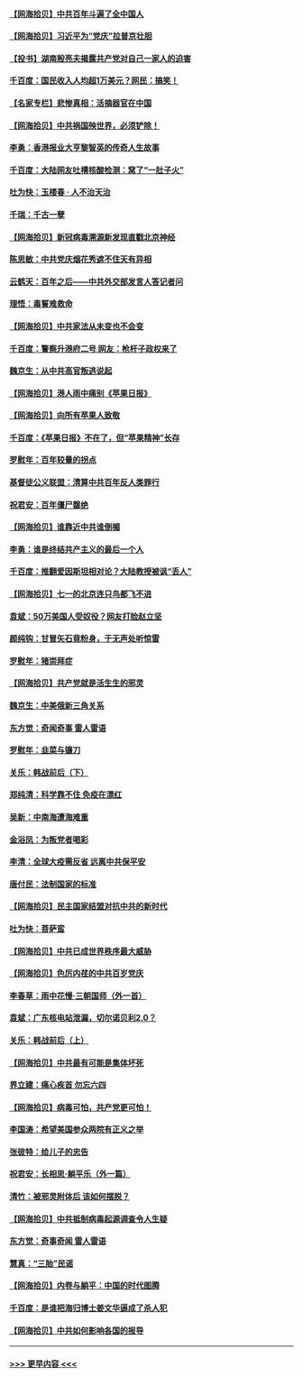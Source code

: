 #### [【网海拾贝】中共百年斗遍了全中国人](../pages/nsc993/n13060020.md?t=07021801) 
#### [【网海拾贝】习近平为“党庆”拉普京壮胆](../pages/nsc993/n13057781.md?t=07021801) 
#### [【投书】湖南殷亮夫揭露共产党对自己一家人的迫害](../pages/nsc993/n13057744.md?t=07021801) 
#### [千百度：国民收入人均超1万美元？网民：搞笑！](../pages/nsc993/n13057692.md?t=07021801) 
#### [【名家专栏】悲惨真相：活摘器官在中国](../pages/nsc993/n13056611.md?t=07021801) 
#### [【网海拾贝】中共祸国殃世界，必须铲除！](../pages/nsc993/n13056011.md?t=07021801) 
#### [李勇：香港报业大亨黎智英的传奇人生故事](../pages/nsc993/n13055258.md?t=07021801) 
#### [千百度：大陆网友吐槽核酸检测：窝了“一肚子火”](../pages/nsc993/n13055194.md?t=07021801) 
#### [吐为快：玉楼春 · 人不治天治](../pages/nsc993/n13054028.md?t=07021801) 
#### [千瑞：千古一孽](../pages/nsc993/n13054016.md?t=07021801) 
#### [【网海拾贝】新冠病毒溯源新发现直戳北京神经](../pages/nsc993/n13052425.md?t=07021801) 
#### [陈思敏：中共党庆烟花秀遮不住天有异相](../pages/nsc993/n13052020.md?t=07021801) 
#### [云鹤天：百年之后——中共外交部发言人答记者问](../pages/nsc993/n13051604.md?t=07021801) 
#### [理悟：毒誓难救命](../pages/nsc993/n13051601.md?t=07021801) 
#### [【网海拾贝】中共家法从未变也不会变](../pages/nsc993/n13050366.md?t=07021801) 
#### [千百度：警察升港府二号 网友：枪杆子政权来了](../pages/nsc993/n13050261.md?t=07021801) 
#### [魏京生：从中共高官叛逃说起](../pages/nsc993/n13048997.md?t=07021801) 
#### [【网海拾贝】港人雨中痛别《苹果日报》](../pages/nsc993/n13048941.md?t=07021801) 
#### [【网海拾贝】向所有苹果人致敬](../pages/nsc993/n13046795.md?t=07021801) 
#### [千百度：《苹果日报》不在了，但“苹果精神”长存](../pages/nsc993/n13046703.md?t=07021801) 
#### [罗慰年：百年较量的拐点](../pages/nsc993/n13046542.md?t=07021801) 
#### [基督徒公义联盟：清算中共百年反人类罪行](../pages/nsc993/n13046499.md?t=07021801) 
#### [祝君安：百年僵尸罄绝](../pages/nsc993/n13045595.md?t=07021801) 
#### [【网海拾贝】谁靠近中共谁倒楣](../pages/nsc993/n13044667.md?t=07021801) 
#### [李勇：谁是终结共产主义的最后一个人](../pages/nsc993/n13044397.md?t=07021801) 
#### [千百度：推翻爱因斯坦相对论？大陆教授被讽“丢人”](../pages/nsc993/n13043908.md?t=07021801) 
#### [【网海拾贝】七一的北京连只鸟都飞不进](../pages/nsc993/n13041377.md?t=07021801) 
#### [袁斌：50万美国人受奴役？网友打脸赵立坚](../pages/nsc993/n13041330.md?t=07021801) 
#### [颜纯钩：甘冒矢石竟粉身，于无声处听惊雷](../pages/nsc993/n13041140.md?t=07021801) 
#### [罗慰年：猪崇拜症](../pages/nsc993/n13041071.md?t=07021801) 
#### [【网海拾贝】共产党就是活生生的邪灵](../pages/nsc993/n13036627.md?t=07021801) 
#### [魏京生：中美俄新三角关系](../pages/nsc993/n13035986.md?t=07021801) 
#### [东方觉：奇闻奇事 雷人雷语](../pages/nsc993/n13035878.md?t=07021801) 
#### [罗慰年：韭菜与镰刀](../pages/nsc993/n13034374.md?t=07021801) 
#### [关乐：韩战前后（下）](../pages/nsc993/n13034113.md?t=07021801) 
#### [郑纯清：科学靠不住 免疫在漂红](../pages/nsc993/n13034093.md?t=07021801) 
#### [吴新：中南海遭海难重](../pages/nsc993/n13034084.md?t=07021801) 
#### [金浴凤：为叛党者喝彩](../pages/nsc993/n13034058.md?t=07021801) 
#### [李清：全球大疫需反省 远离中共保平安](../pages/nsc993/n13033784.md?t=07021801) 
#### [唐付民：法制国家的标准](../pages/nsc993/n13032944.md?t=07021801) 
#### [【网海拾贝】民主国家结盟对抗中共的新时代](../pages/nsc993/n13031717.md?t=07021801) 
#### [吐为快：菩萨蛮](../pages/nsc993/n13030033.md?t=07021801) 
#### [【网海拾贝】中共已成世界秩序最大威胁](../pages/nsc993/n13028138.md?t=07021801) 
#### [【网海拾贝】色厉内荏的中共百岁党庆](../pages/nsc993/n13025582.md?t=07021801) 
#### [李春草：雨中花慢‧三朝国师（外一首）](../pages/nsc993/n13025567.md?t=07021801) 
#### [袁斌：广东核电站泄漏，切尔诺贝利2.0？](../pages/nsc993/n13025475.md?t=07021801) 
#### [关乐：韩战前后（上）](../pages/nsc993/n13025387.md?t=07021801) 
#### [【网海拾贝】中共最有可能是集体坏死](../pages/nsc993/n13023101.md?t=07021801) 
#### [界立建：痛心疾首 勿忘六四](../pages/nsc993/n13022339.md?t=07021801) 
#### [【网海拾贝】病毒可怕，共产党更可怕！](../pages/nsc993/n13020728.md?t=07021801) 
#### [李国涛：希望美国参众两院有正义之举](../pages/nsc993/n13020674.md?t=07021801) 
#### [张彼特：给儿子的忠告](../pages/nsc993/n13018934.md?t=07021801) 
#### [祝君安：长相思‧躺平乐（外一篇）](../pages/nsc993/n13018923.md?t=07021801) 
#### [清竹：被邪灵附体后 该如何摆脱？](../pages/nsc993/n13018877.md?t=07021801) 
#### [【网海拾贝】中共抵制病毒起源调查令人生疑](../pages/nsc993/n13017785.md?t=07021801) 
#### [东方觉：奇事奇闻 雷人雷语](../pages/nsc993/n13017577.md?t=07021801) 
#### [慧真：“三胎”民谣](../pages/nsc993/n13017394.md?t=07021801) 
#### [【网海拾贝】内卷与躺平：中国的时代图腾](../pages/nsc993/n13016128.md?t=07021801) 
#### [千百度：是谁把海归博士姜文华逼成了杀人犯](../pages/nsc993/n13015218.md?t=07021801) 
#### [【网海拾贝】中共如何影响各国的报导](../pages/nsc993/n13012599.md?t=07021801) 

----
#### [ >>> 更早内容 <<< ](../indexes/nsc993-earlier.md)
